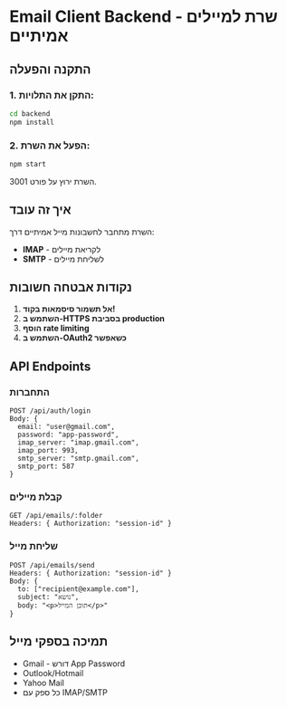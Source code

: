 # Email Client Backend - שרת למיילים אמיתיים

## התקנה והפעלה

### 1. התקן את התלויות:
```bash
cd backend
npm install
```

### 2. הפעל את השרת:
```bash
npm start
```

השרת ירוץ על פורט 3001.

## איך זה עובד

השרת מתחבר לחשבונות מייל אמיתיים דרך:
- **IMAP** - לקריאת מיילים
- **SMTP** - לשליחת מיילים

## נקודות אבטחה חשובות

1. **אל תשמור סיסמאות בקוד!**
2. **השתמש ב-HTTPS בסביבת production**
3. **הוסף rate limiting**
4. **השתמש ב-OAuth2 כשאפשר**

## API Endpoints

### התחברות
```
POST /api/auth/login
Body: {
  email: "user@gmail.com",
  password: "app-password",
  imap_server: "imap.gmail.com",
  imap_port: 993,
  smtp_server: "smtp.gmail.com",
  smtp_port: 587
}
```

### קבלת מיילים
```
GET /api/emails/:folder
Headers: { Authorization: "session-id" }
```

### שליחת מייל
```
POST /api/emails/send
Headers: { Authorization: "session-id" }
Body: {
  to: ["recipient@example.com"],
  subject: "נושא",
  body: "<p>תוכן המייל</p>"
}
```

## תמיכה בספקי מייל

- Gmail - דורש App Password
- Outlook/Hotmail
- Yahoo Mail
- כל ספק עם IMAP/SMTP
